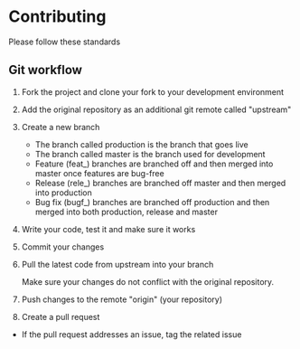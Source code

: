# Contributing

Please follow these standards

## Git workflow

1. Fork the project and clone your fork to your development environment
2. Add the original repository as an additional git remote called "upstream"
3. Create a new branch
    - The branch called production is the branch that goes live
    - The branch called master is the branch used for development
    - Feature (feat_) branches are branched off and then merged into master once features are bug-free
    - Release (rele_) branches are branched off master and then merged into production
    - Bug fix (bugf_) branches are branched off production and then merged into both production, release 
    and master

4. Write your code, test it and make sure it works
5. Commit your changes
6. Pull the latest code from upstream into your branch 

    Make sure your changes do not conflict with the original repository.

7. Push changes to the remote "origin" (your repository)
8. Create a pull request
  - If the pull request addresses an issue, tag the related issue